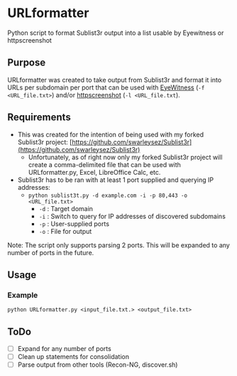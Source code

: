 # URLformatter
Python script to format Sublist3r output into a list usable by Eyewitness or httpscreenshot

## Purpose
URLformatter was created to take output from Sublist3r and format it into URLs per subdomain per port that can be used with [EyeWitness](https://github.com/ChrisTruncer/EyeWitness) (`-f <URL_file.txt>`) and/or [httpscreenshot](https://github.com/breenmachine/httpscreenshot) (`-l <URL_file.txt`).

## Requirements
* This was created for the intention of being used with my forked Sublist3r project: [https://github.com/swarleysez/Sublist3r](https://github.com/swarleysez/Sublist3r)
  * Unfortunately, as of right now only my forked Sublist3r project will create a comma-delimited file that can be used with URLformatter.py, Excel, LibreOffice Calc, etc.
* Sublist3r has to be ran with at least 1 port supplied and querying IP addresses:
  * `python sublist3t.py -d example.com -i -p 80,443 -o <URL_file.txt>`
    * `-d` : Target domain
    * `-i` : Switch to query for IP addresses of discovered subdomains
    * `-p` : User-supplied ports
    * `-o` : File for output

Note: The script only supports parsing 2 ports. This will be expanded to any number of ports in the future.

## Usage
### Example
`python URLformatter.py <input_file.txt.> <output_file.txt>`

## ToDo
* [ ] Expand for any number of ports
* [ ] Clean up statements for consolidation
* [ ] Parse output from other tools (Recon-NG, discover.sh)
